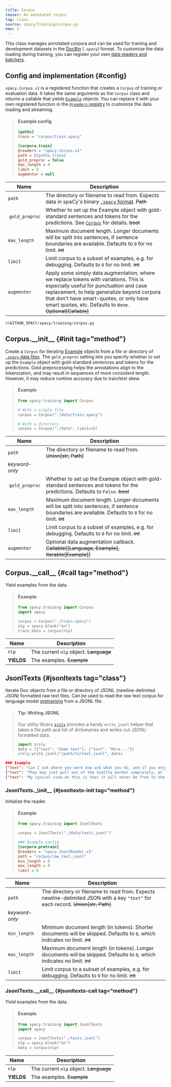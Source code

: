 ```yaml
---
title: Corpus
teaser: An annotated corpus
tag: class
source: spacy/training/corpus.py
new: 3
---
```


This class manages annotated corpora and can be used for training and
development datasets in the [DocBin](/api/docbin) (`.spacy`) format. To
customize the data loading during training, you can register your own
[data readers and batchers](/usage/training#custom-code-readers-batchers).

## Config and implementation {#config}

`spacy.Corpus.v1` is a registered function that creates a `Corpus` of training
or evaluation data. It takes the same arguments as the `Corpus` class and
returns a callable that yields [`Example`](/api/example) objects. You can
replace it with your own registered function in the
[`@readers` registry](/api/top-level#registry) to customize the data loading and
streaming.

> #### Example config
>
> ```ini
> [paths]
> train = "corpus/train.spacy"
>
> [corpora.train]
> @readers = "spacy.Corpus.v1"
> path = ${paths.train}
> gold_preproc = false
> max_length = 0
> limit = 0
> augmenter = null
> ```

| Name            | Description                                                                                                                                                                                                                                                                              |
| --------------- | ---------------------------------------------------------------------------------------------------------------------------------------------------------------------------------------------------------------------------------------------------------------------------------------- |
| `path`          | The directory or filename to read from. Expects data in spaCy's binary [`.spacy` format](/api/data-formats#binary-training). ~~Path~~                                                                                                                                                    |
|  `gold_preproc` | Whether to set up the Example object with gold-standard sentences and tokens for the predictions. See [`Corpus`](/api/corpus#init) for details. ~~bool~~                                                                                                                                 |
| `max_length`    | Maximum document length. Longer documents will be split into sentences, if sentence boundaries are available. Defaults to `0` for no limit. ~~int~~                                                                                                                                      |
| `limit`         | Limit corpus to a subset of examples, e.g. for debugging. Defaults to `0` for no limit. ~~int~~                                                                                                                                                                                          |
| `augmenter`     | Apply some simply data augmentation, where we replace tokens with variations. This is especially useful for punctuation and case replacement, to help generalize beyond corpora that don't have smart-quotes, or only have smart quotes, etc. Defaults to `None`. ~~Optional[Callable]~~ |

```python
%%GITHUB_SPACY/spacy/training/corpus.py
```

## Corpus.\_\_init\_\_ {#init tag="method"}

Create a `Corpus` for iterating [Example](/api/example) objects from a file or
directory of [`.spacy` data files](/api/data-formats#binary-training). The
`gold_preproc` setting lets you specify whether to set up the `Example` object
with gold-standard sentences and tokens for the predictions. Gold preprocessing
helps the annotations align to the tokenization, and may result in sequences of
more consistent length. However, it may reduce runtime accuracy due to
train/test skew.

> #### Example
>
> ```python
> from spacy.training import Corpus
>
> # With a single file
> corpus = Corpus("./data/train.spacy")
>
> # With a directory
> corpus = Corpus("./data", limit=10)
> ```

| Name            | Description                                                                                                                                         |
| --------------- | --------------------------------------------------------------------------------------------------------------------------------------------------- |
| `path`          | The directory or filename to read from. ~~Union[str, Path]~~                                                                                        |
| _keyword-only_  |                                                                                                                                                     |
|  `gold_preproc` | Whether to set up the Example object with gold-standard sentences and tokens for the predictions. Defaults to `False`. ~~bool~~                     |
| `max_length`    | Maximum document length. Longer documents will be split into sentences, if sentence boundaries are available. Defaults to `0` for no limit. ~~int~~ |
| `limit`         | Limit corpus to a subset of examples, e.g. for debugging. Defaults to `0` for no limit. ~~int~~                                                     |
| `augmenter`     | Optional data augmentation callback. ~~Callable[[Language, Example], Iterable[Example]]~~                                                           |

## Corpus.\_\_call\_\_ {#call tag="method"}

Yield examples from the data.

> #### Example
>
> ```python
> from spacy.training import Corpus
> import spacy
>
> corpus = Corpus("./train.spacy")
> nlp = spacy.blank("en")
> train_data = corpus(nlp)
> ```

| Name       | Description                            |
| ---------- | -------------------------------------- |
| `nlp`      | The current `nlp` object. ~~Language~~ |
| **YIELDS** | The examples. ~~Example~~              |

## JsonlTexts {#jsonltexts tag="class"}

Iterate Doc objects from a file or directory of JSONL (newline-delimited JSON)
formatted raw text files. Can be used to read the raw text corpus for language
model [pretraining](/usage/embeddings-transformers#pretraining) from a JSONL
file.

> #### Tip: Writing JSONL
>
> Our utility library [`srsly`](https://github.com/explosion/srsly) provides a
> handy `write_jsonl` helper that takes a file path and list of dictionaries and
> writes out JSONL-formatted data.
>
> ```python
> import srsly
> data = [{"text": "Some text"}, {"text": "More..."}]
> srsly.write_jsonl("/path/to/text.jsonl", data)
> ```

```json
### Example
{"text": "Can I ask where you work now and what you do, and if you enjoy it?"}
{"text": "They may just pull out of the Seattle market completely, at least until they have autonomous vehicles."}
{"text": "My cynical view on this is that it will never be free to the public. Reason: what would be the draw of joining the military? Right now their selling point is free Healthcare and Education. Ironically both are run horribly and most, that I've talked to, come out wishing they never went in."}
```

### JsonlTexts.\_\init\_\_ {#jsonltexts-init tag="method"}

Initialize the reader.

> #### Example
>
> ```python
> from spacy.training import JsonlTexts
>
> corpus = JsonlTexts("./data/texts.jsonl")
> ```
>
> ```ini
> ### Example config
> [corpora.pretrain]
> @readers = "spacy.JsonlReader.v1"
> path = "corpus/raw_text.jsonl"
> min_length = 0
> max_length = 0
> limit = 0
> ```

| Name           | Description                                                                                                                      |
| -------------- | -------------------------------------------------------------------------------------------------------------------------------- |
| `path`         | The directory or filename to read from. Expects newline-delimited JSON with a key `"text"` for each record. ~~Union[str, Path]~~ |
| _keyword-only_ |                                                                                                                                  |
| `min_length`   | Minimum document length (in tokens). Shorter documents will be skipped. Defaults to `0`, which indicates no limit. ~~int~~       |
| `max_length`   | Maximum document length (in tokens). Longer documents will be skipped. Defaults to `0`, which indicates no limit. ~~int~~        |
| `limit`        | Limit corpus to a subset of examples, e.g. for debugging. Defaults to `0` for no limit. ~~int~~                                  |

### JsonlTexts.\_\_call\_\_ {#jsonltexts-call tag="method"}

Yield examples from the data.

> #### Example
>
> ```python
> from spacy.training import JsonlTexts
> import spacy
>
> corpus = JsonlTexts("./texts.jsonl")
> nlp = spacy.blank("en")
> data = corpus(nlp)
> ```

| Name       | Description                            |
| ---------- | -------------------------------------- |
| `nlp`      | The current `nlp` object. ~~Language~~ |
| **YIELDS** | The examples. ~~Example~~              |
